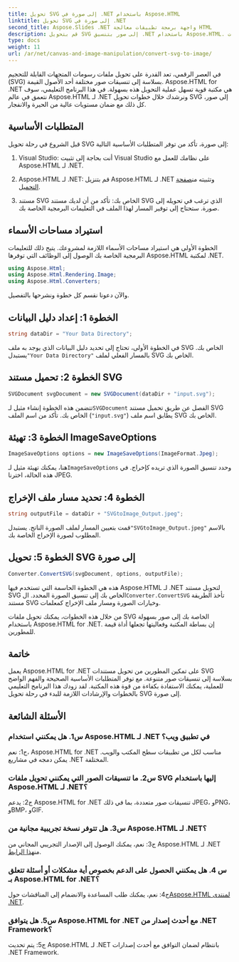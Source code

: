 ```yaml
---
title: تحويل SVG إلى صورة في .NET باستخدام Aspose.HTML
linktitle: تحويل SVG إلى صورة في .NET
second_title: Aspose.Slides .NET واجهة برمجة تطبيقات معالجة HTML
description: قم بتحويل SVG إلى صور بتنسيق .NET باستخدام Aspose.HTML. برنامج تعليمي شامل للمطورين. قم بتحويل مستندات SVG بسهولة إلى تنسيقات JPEG، وPNG، وBMP، وGIF.
type: docs
weight: 11
url: /ar/net/canvas-and-image-manipulation/convert-svg-to-image/
---
```


في العصر الرقمي، تعد القدرة على تحويل ملفات رسومات المتجهات القابلة للتحجيم (SVG) بسلاسة إلى تنسيقات صور مختلفة أحد الأصول القيمة. Aspose.HTML for .NET هي مكتبة قوية تسهل عملية التحويل هذه بسهولة. في هذا البرنامج التعليمي، سوف نتعمق في عالم Aspose.HTML لـ .NET ونرشدك خلال خطوات تحويل SVG إلى صور، كل ذلك مع ضمان مستويات عالية من الحيرة والانفجار.

## المتطلبات الأساسية

قبل الشروع في رحلة تحويل SVG إلى صورة، تأكد من توفر المتطلبات الأساسية التالية:

1. Visual Studio: أنت بحاجة إلى تثبيت Visual Studio على نظامك للعمل مع Aspose.HTML لـ .NET.

2.  Aspose.HTML لـ .NET: قم بتنزيل Aspose.HTML لـ .NET وتثبيته من[صفحة التحميل](https://releases.aspose.com/html/net/).

3. مستند SVG الخاص بك: تأكد من أن لديك مستند SVG الذي ترغب في تحويله إلى صورة. ستحتاج إلى توفير المسار لهذا الملف في التعليمات البرمجية الخاصة بك.

## استيراد مساحات الأسماء


الخطوة الأولى هي استيراد مساحات الأسماء اللازمة لمشروعك. يتيح ذلك للتعليمات البرمجية الخاصة بك الوصول إلى الوظائف التي توفرها Aspose.HTML لمكتبة .NET.

```csharp
using Aspose.Html;
using Aspose.Html.Rendering.Image;
using Aspose.Html.Converters;
```

والآن دعونا نقسم كل خطوة ونشرحها بالتفصيل.

## الخطوة 1: إعداد دليل البيانات

```csharp
string dataDir = "Your Data Directory";
```

 في الخطوة الأولى، تحتاج إلى تحديد دليل البيانات الذي يوجد به ملف SVG الخاص بك. يستبدل`"Your Data Directory"` بالمسار الفعلي لملف SVG الخاص بك.

## الخطوة 2: تحميل مستند SVG

```csharp
SVGDocument svgDocument = new SVGDocument(dataDir + "input.svg");
```

 تتضمن هذه الخطوة إنشاء مثيل لـ`SVGDocument` الفصل عن طريق تحميل مستند SVG الخاص بك. تأكد من اسم الملف (`"input.svg"`) يطابق اسم ملف SVG الخاص بك.

## الخطوة 3: تهيئة ImageSaveOptions

```csharp
ImageSaveOptions options = new ImageSaveOptions(ImageFormat.Jpeg);
```

 هنا، يمكنك تهيئة مثيل لـ`ImageSaveOptions` وحدد تنسيق الصورة الذي تريده كإخراج. في هذه الحالة، اخترنا JPEG.

## الخطوة 4: تحديد مسار ملف الإخراج

```csharp
string outputFile = dataDir + "SVGtoImage_Output.jpeg";
```

 قمت بتعيين المسار لملف الصورة الناتج. يستبدل`"SVGtoImage_Output.jpeg"` بالاسم المطلوب لصورة الإخراج الخاصة بك.

## الخطوة 5: تحويل SVG إلى صورة

```csharp
Converter.ConvertSVG(svgDocument, options, outputFile);
```

هذه هي الخطوة الحاسمة التي تستخدم فيها Aspose.HTML لـ .NET لتحويل مستند SVG الخاص بك إلى تنسيق الصورة المحدد. ال`Converter.ConvertSVG` تأخذ الطريقة مستند SVG وخيارات الصورة ومسار ملف الإخراج كمعلمات.

من خلال هذه الخطوات، يمكنك تحويل ملفات SVG الخاصة بك إلى صور بسهولة باستخدام Aspose.HTML for .NET. إن بساطة المكتبة وفعاليتها تجعلها أداة قيمة للمطورين.

## خاتمة

يعمل Aspose.HTML for .NET على تمكين المطورين من تحويل مستندات SVG بسلاسة إلى تنسيقات صور متنوعة. مع توفر المتطلبات الأساسية الصحيحة والفهم الواضح للعملية، يمكنك الاستفادة بكفاءة من قوة هذه المكتبة. لقد زودك هذا البرنامج التعليمي بالخطوات والإرشادات اللازمة للبدء في رحلة تحويل SVG إلى صورة.

## الأسئلة الشائعة

### س1. هل يمكنني استخدام Aspose.HTML لـ .NET في تطبيق ويب؟

ج1: نعم، Aspose.HTML for .NET مناسب لكل من تطبيقات سطح المكتب والويب. يمكن دمجه في مشاريع .NET المختلفة.

### س2. ما تنسيقات الصور التي يمكنني تحويل ملفات SVG إليها باستخدام Aspose.HTML لـ .NET؟

ج2: يدعم Aspose.HTML for .NET تنسيقات صور متعددة، بما في ذلك JPEG، وPNG، وBMP، وGIF.

### س3. هل تتوفر نسخة تجريبية مجانية من Aspose.HTML لـ .NET؟

 ج3: نعم، يمكنك الوصول إلى الإصدار التجريبي المجاني من Aspose.HTML لـ .NET من[هذا الرابط](https://releases.aspose.com/).

### س 4. هل يمكنني الحصول على الدعم بخصوص أية مشكلات أو أسئلة تتعلق بـ Aspose.HTML for .NET؟

 ج4: نعم، يمكنك طلب المساعدة والانضمام إلى المناقشات حول[Aspose.HTML لمنتدى .NET](https://forum.aspose.com/).

### س5. هل يتوافق Aspose.HTML for .NET مع أحدث إصدار من .NET Framework؟

ج5: يتم تحديث Aspose.HTML لـ .NET بانتظام لضمان التوافق مع أحدث إصدارات .NET Framework.